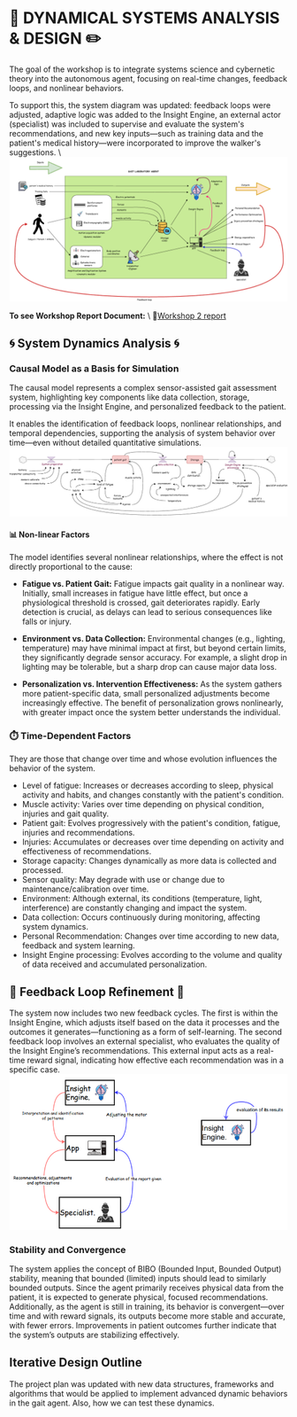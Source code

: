 # 🤖 DYNAMICAL SYSTEMS ANALYSIS & DESIGN ✏️
The goal of the workshop is to integrate systems science and cybernetic theory into the autonomous agent, focusing on real-time changes, feedback loops, and nonlinear behaviors. <br>

To support this, the system diagram was updated: feedback loops were adjusted, adaptive logic was added to the Insight Engine, an external actor (specialist) was included to supervise and evaluate the system's recommendations, and new key inputs—such as training data and the patient's medical history—were incorporated to improve the walker's suggestions. \\
![System_diagram_v2](diagrams/system_diagram.png)

**To see Workshop Report Document:** \\
📍[Workshop 2 report](Workshop_2_report.pdf)
## 🌀 System Dynamics Analysis 🌀
### Causal Model as a Basis for Simulation
The causal model represents a complex sensor-assisted gait assessment system, highlighting key components like data collection, storage, processing via the Insight Engine, and personalized feedback to the patient.<br>

It enables the identification of feedback loops, nonlinear relationships, and temporal dependencies, supporting the analysis of system behavior over time—even without detailed quantitative simulations.
![Feedback_loop_InightEngine](diagrams/causal_diagram.png)
#### 📊 Non-linear Factors
The model identifies several nonlinear relationships, where the effect is not directly proportional to the cause:

- **Fatigue vs. Patient Gait:**
Fatigue impacts gait quality in a nonlinear way. Initially, small increases in fatigue have little effect, but once a physiological threshold is crossed, gait deteriorates rapidly. Early detection is crucial, as delays can lead to serious consequences like falls or injury.

- **Environment vs. Data Collection:**
Environmental changes (e.g., lighting, temperature) may have minimal impact at first, but beyond certain limits, they significantly degrade sensor accuracy. For example, a slight drop in lighting may be tolerable, but a sharp drop can cause major data loss.

- **Personalization vs. Intervention Effectiveness:**
As the system gathers more patient-specific data, small personalized adjustments become increasingly effective. The benefit of personalization grows nonlinearly, with greater impact once the system better understands the individual.



### ⏱️ Time-Dependent Factors
They are those that change over time and whose evolution influences the behavior of the system.

- Level of fatigue: Increases or decreases according to sleep, physical activity and habits, and changes constantly with the patient's condition.
- Muscle activity: Varies over time depending on physical condition, injuries and gait quality.
- Patient gait: Evolves progressively with the patient's condition, fatigue, injuries and recommendations.
- Injuries: Accumulates or decreases over time depending on activity and effectiveness of recommendations.
- Storage capacity: Changes dynamically as more data is collected and processed.
- Sensor quality: May degrade with use or change due to maintenance/calibration over time.
- Environment: Although external, its conditions (temperature, light, interference) are constantly changing and impact the system.
- Data collection: Occurs continuously during monitoring, affecting system dynamics.
- Personal Recommendation: Changes over time according to new data, feedback and system learning.
- Insight Engine processing: Evolves according to the volume and quality of data received and accumulated personalization.

## 🔄 Feedback Loop Refinement 🔄
The system now includes two new feedback cycles. The first is within the Insight Engine, which adjusts itself based on the data it processes and the outcomes it generates—functioning as a form of self-learning. The second feedback loop involves an external specialist, who evaluates the quality of the Insight Engine’s recommendations. This external input acts as a real-time reward signal, indicating how effective each recommendation was in a specific case.<br>
![Feedback_loop_InightEngine](diagrams/feedback_loops.png)

### Stability and Convergence
The system applies the concept of BIBO (Bounded Input, Bounded Output) stability, meaning that bounded (limited) inputs should lead to similarly bounded outputs. Since the agent primarily receives physical data from the patient, it is expected to generate physical, focused recommendations. Additionally, as the agent is still in training, its behavior is convergent—over time and with reward signals, its outputs become more stable and accurate, with fewer errors. Improvements in patient outcomes further indicate that the system’s outputs are stabilizing effectively. <br>

## Iterative Design Outline
The project plan was updated with new data structures, frameworks and algorithms that would be applied to implement advanced dynamic behaviors in the gait agent. Also, how we can test these dynamics. <br>
